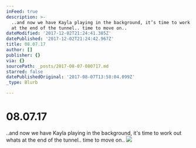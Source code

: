 ```yaml
---
inFeed: true
description: >-
  ..and now we have Kayla playing in the background, it’s time to work out whats
  at the end of the tunnel.. time to move on.. 
dateModified: '2017-12-02T21:24:41.385Z'
datePublished: '2017-12-02T21:24:42.967Z'
title: 08.07.17
author: []
publisher: {}
via: {}
sourcePath: _posts/2017-08-07-080717.md
starred: false
datePublishedOriginal: '2017-08-07T13:58:04.099Z'
_type: Blurb

---
```

# 08.07.17

..and now we have Kayla playing in the background, it's time to work out whats at the end of the tunnel.. time to move on.. ![](https://the-grid-user-content.s3-us-west-2.amazonaws.com/f90b9edb-6e53-41e3-aa58-8a198f7c7634.jpg)